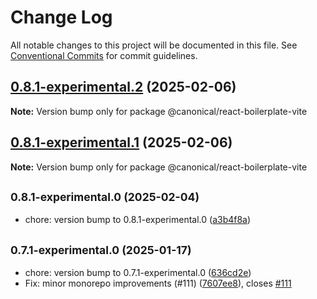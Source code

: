 # Change Log

All notable changes to this project will be documented in this file.
See [Conventional Commits](https://conventionalcommits.org) for commit guidelines.

## [0.8.1-experimental.2](https://github.com/jmuzina/ds25/compare/v0.8.1-experimental.1...v0.8.1-experimental.2) (2025-02-06)

**Note:** Version bump only for package @canonical/react-boilerplate-vite





## [0.8.1-experimental.1](https://github.com/jmuzina/ds25/compare/v0.8.1-experimental.0...v0.8.1-experimental.1) (2025-02-06)

**Note:** Version bump only for package @canonical/react-boilerplate-vite





## <small>0.8.1-experimental.0 (2025-02-04)</small>

* chore: version bump to 0.8.1-experimental.0 ([a3b4f8a](https://github.com/canonical/ds25/commit/a3b4f8a))



## <small>0.7.1-experimental.0 (2025-01-17)</small>

* chore: version bump to 0.7.1-experimental.0 ([636cd2e](https://github.com/canonical/ds25/commit/636cd2e))
* Fix: minor monorepo improvements (#111) ([7607ee8](https://github.com/canonical/ds25/commit/7607ee8)), closes [#111](https://github.com/canonical/ds25/issues/111)
